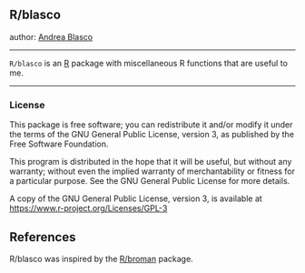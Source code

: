 ## R/blasco 

author: [Andrea Blasco](https://ablasco.org)

---

`R/blasco` is an [R](https://www.r-project.org) package with miscellaneous R functions that are useful to me.

---

### License

This package is free software; you can redistribute it and/or modify it
under the terms of the GNU General Public License, version 3, as
published by the Free Software Foundation.

This program is distributed in the hope that it will be useful, but
without any warranty; without even the implied warranty of
merchantability or fitness for a particular purpose.  See the GNU
General Public License for more details.

A copy of the GNU General Public License, version 3, is available at
<https://www.r-project.org/Licenses/GPL-3>


## References

R/blasco was inspired by the [R/broman](https://github.com/kbroman/broman) package.